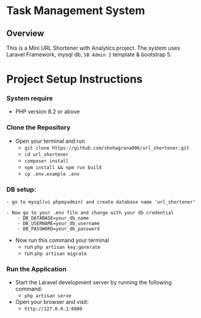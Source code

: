 # Task Management System

## Overview

This is a Mini URL Shortener with Analytics project. The system uses Laravel Framework, mysql db, `SB Admin 2` template & bootstrap 5. 



# Project Setup Instructions


### System require
- PHP version 8.2 or above

### Clone the Repository

- Open your terminal and run
    - `git clone https://github.com/shohagrana006/url_shortener.git`
    - `cd url_shortener`
    - `composer install`
    - `npm install && npm run build`
    - `cp .env.example .env`

### DB setup:
    - go to mysql(ui phpmyadmin) and create database name 'url_shortener'

    - Now go to your .env file and change with your db credential
        - DB_DATABASE=your_db_name
        - DB_USERNAME=your_db_username
        - DB_PASSWORD=your_db_password

- Now run this command your terminal
    - run `php artisan key:generate`
    - run `php artisan migrate`


### Run the Application

- Start the Laravel development server by running the following command:
    - `php artisan serve`
- Open your browser and visit:
    - `http://127.0.0.1:8000`
